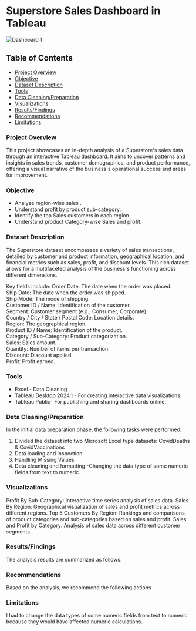 # Superstore Sales Dashboard in Tableau
![Dashboard 1](https://github.com/rastewu/Sales-Dashboard.03/assets/157243480/34fe6b90-efa8-41f2-908e-e4a2ae82961d)



## Table of Contents
- [Project Overview](#project-overview)
- [Objective](#objective)
- [Dataset Description](#dataset-description)
- [Tools](#tools)
- [Data Cleaning/Preparation](#data-cleaning-preparation)
- [Visualizations](#visualizations)
- [Results/Findings](#results-findings)
- [Recommendations](#recommendations)
- [Limitations](#limitations)


### Project Overview
This project showcases an in-depth analysis of a Superstore's sales data through an interactive Tableau dashboard. It aims to uncover patterns and insights in sales trends, customer demographics, and product performance, offering a visual narrative of the business's operational success and areas for improvement.

### Objective
- Analyze region-wise sales .
- Understand profit by product sub-category.
- Identify the top Sales customers in each region.
- Understand product Category-wise Sales and profit.

### Dataset Description
The Superstore dataset encompasses a variety of sales transactions, detailed by customer and product information, geographical location, and financial metrics such as sales, profit, and discount levels. This rich dataset allows for a multifaceted analysis of the business's functioning across different dimensions.

Key fields include:
Order Date: The date when the order was placed.  
Ship Date: The date when the order was shipped.  
Ship Mode: The mode of shipping.  
Customer ID / Name: Identification of the customer.  
Segment: Customer segment (e.g., Consumer, Corporate).  
Country / City / State / Postal Code: Location details.  
Region: The geographical region.  
Product ID / Name: Identification of the product.  
Category / Sub-Category: Product categorization.  
Sales: Sales amount.  
Quantity: Number of items per transaction.  
Discount: Discount applied.  
Profit: Profit earned.  


### Tools
- Excel -  Data Cleaning
- Tableau Desktop 2024.1 - For creating interactive data visualizations.
- Tableau Public- For publishing and sharing dashboards online.

### Data Cleaning/Preparation
In the initial data preparation phase, the following tasks were performed:
1. Divided the dataset into two Microsoft Excel type datasets: CovidDeaths & CovidVaccinations
2. Data loading and inspection
3. Handling Missing Values
4. Data cleaning and formatting -Changing the data type of some numeric fields from text to numeric.


### Visualizations
Profit By Sub-Category: Interactive time series analysis of sales data.
Sales By Region: Geographical visualization of sales and profit metrics across different regions.
Top 5 Customers By Region: Rankings and comparisons of product categories and sub-categories based on sales and profit.
Sales and Profit by Category: Analysis of sales data across different customer segments.


 ### Results/Findings
The analysis results are summarized as follows:


### Recommendations
Based on the analysis, we recommend the following actions


### Limitations
I had to change the data types of some numeric fields from text to numeric because they would have affected numeric calculations.














  

